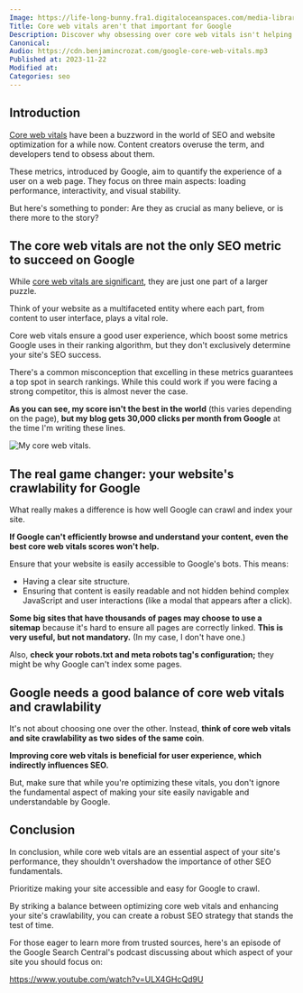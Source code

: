 ```yaml
---
Image: https://life-long-bunny.fra1.digitaloceanspaces.com/media-library/production/264/01HFWGX68MGX438AYDRFWTWNVN.jpg
Title: Core web vitals aren't that important for Google
Description: Discover why obsessing over core web vitals isn't helping your Google optimizations.
Canonical: 
Audio: https://cdn.benjamincrozat.com/google-core-web-vitals.mp3
Published at: 2023-11-22
Modified at: 
Categories: seo
---
```


## Introduction

[Core web vitals](https://web.dev/articles/vitals#core-web-vitals) have been a buzzword in the world of SEO and website optimization for a while now. Content creators overuse the term, and developers tend to obsess about them.

These metrics, introduced by Google, aim to quantify the experience of a user on a web page. They focus on three main aspects: loading performance, interactivity, and visual stability.

But here's something to ponder: Are they as crucial as many believe, or is there more to the story?

## The core web vitals are not the only SEO metric to succeed on Google

While [core web vitals are significant](https://developers.google.com/search/docs/appearance/core-web-vitals), they are just one part of a larger puzzle.

Think of your website as a multifaceted entity where each part, from content to user interface, plays a vital role.

Core web vitals ensure a good user experience, which boost some metrics Google uses in their ranking algorithm, but they don't exclusively determine your site's SEO success.

There's a common misconception that excelling in these metrics guarantees a top spot in search rankings. While this could work if you were facing a strong competitor, this is almost never the case.

**As you can see, my score isn't the best in the world** (this varies depending on the page), **but my blog gets 30,000 clicks per month from Google** at the time I'm writing these lines.

![My core web vitals.](https://life-long-bunny.fra1.digitaloceanspaces.com/media-library/production/268/conversions/01HFYBBG7V0JBVZQ1XT6TH7KN1-medium.jpg)

## The real game changer: your website's crawlability for Google

What really makes a difference is how well Google can crawl and index your site.

**If Google can't efficiently browse and understand your content, even the best core web vitals scores won't help.**

Ensure that your website is easily accessible to Google's bots. This means:
- Having a clear site structure.
- Ensuring that content is easily readable and not hidden behind complex JavaScript and user interactions (like a modal that appears after a click).

**Some big sites that have thousands of pages may choose to use a sitemap** because it's hard to ensure all pages are correctly linked. **This is very useful, but not mandatory.** (In my case, I don't have one.)

Also, **check your robots.txt and meta robots tag's configuration;** they might be why Google can't index some pages.

## Google needs a good balance of core web vitals and crawlability

It's not about choosing one over the other. Instead, **think of core web vitals and site crawlability as two sides of the same coin**.

**Improving core web vitals is beneficial for user experience, which indirectly influences SEO.**

But, make sure that while you're optimizing these vitals, you don't ignore the fundamental aspect of making your site easily navigable and understandable by Google.

## Conclusion

In conclusion, while core web vitals are an essential aspect of your site's performance, they shouldn't overshadow the importance of other SEO fundamentals.

Prioritize making your site accessible and easy for Google to crawl.

By striking a balance between optimizing core web vitals and enhancing your site's crawlability, you can create a robust SEO strategy that stands the test of time.

For those eager to learn more from trusted sources, here's an episode of the Google Search Central's podcast discussing about which aspect of your site you should focus on:

https://www.youtube.com/watch?v=ULX4GHcQd9U